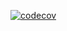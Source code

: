 [![codecov](https://codecov.io/github/tterwq/terleeva_ratnichenko/decisionTrees/end/graph/badge.svg?token=JFYT5BV3W6)](https://codecov.io/github/tterwq/terleeva_ratnichenko)
